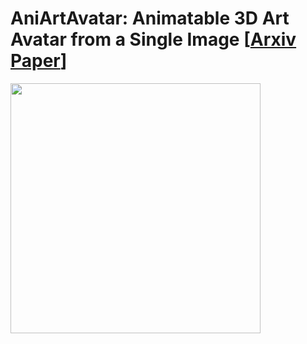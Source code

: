 # AniArtAvatar: Animatable 3D Art Avatar from a Single Image [[Arxiv Paper](https://arxiv.org/abs/2403.17631)]

<p float="left">
  <img src="demo/demo.mp4" width="400" />
</p>